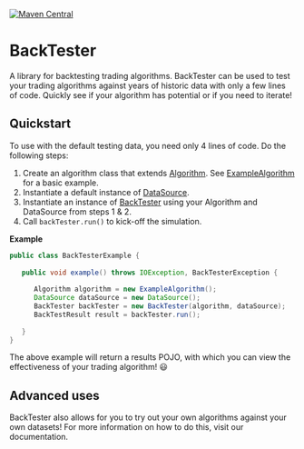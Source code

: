 [![Maven Central](https://img.shields.io/maven-central/v/io.github.samkelsey/backtester.svg?label=Maven%20Central)](https://search.maven.org/search?q=g:%22io.github.samkelsey:%22backtester%22)
# BackTester

A library for backtesting trading algorithms. 
BackTester can be used to test your trading
algorithms against years of historic data with
only a few lines of code. Quickly see if your
algorithm has potential or if you need to
iterate!

## Quickstart

To use with the default testing data, you need
only 4 lines of code. Do the following steps:

1. Create an algorithm class that extends 
   [Algorithm](/src/main/java/com/samkelsey/backtester/Algorithm.java).
   See [ExampleAlgorithm](/src/main/java/com/samkelsey/backtester/ExampleAlgorithm.java)
   for a basic example.
2. Instantiate a default instance of [DataSource](/src/main/java/com/samkelsey/backtester/service/DataSource.java).
2. Instantiate an instance of [BackTester](/src/main/java/com/samkelsey/backtester/BackTester.java)
   using your Algorithm and DataSource from steps 1 & 2.
3. Call `backTester.run()` to kick-off the simulation.

**Example**
```java
public class BackTesterExample {
    
   public void example() throws IOException, BackTesterException {
       
      Algorithm algorithm = new ExampleAlgorithm();
      DataSource dataSource = new DataSource();
      BackTester backTester = new BackTester(algorithm, dataSource);
      BackTestResult result = backTester.run();
      
   }
}
```

The above example will return a results POJO,
with which you can view the effectiveness of your
trading algorithm! :smiley:

## Advanced uses

BackTester also allows for you to try out your
own algorithms against your own datasets! For
more information on how to do this, visit our
documentation.



